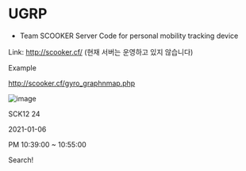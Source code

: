 # UGRP
- Team SCOOKER 
Server Code for personal mobility tracking device

<!-- 대충 ugrp 잡아먹은 프로젝트 -->

Link: http://scooker.cf/
(현재 서버는 운영하고 있지 않습니다)

Example


http://scooker.cf/gyro_graphnmap.php


![image](https://user-images.githubusercontent.com/65524807/115404582-6d3c6c00-a228-11eb-9a3f-d4a72a75be21.png)


SCK12     24


2021-01-06


PM 10:39:00 ~ 10:55:00


Search!

